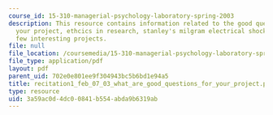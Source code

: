 ```yaml
---
course_id: 15-310-managerial-psychology-laboratory-spring-2003
description: This resource contains information related to the good questions for
  your project, ethcics in research, stanley's milgram electrical shocking, and a
  few interesting projects.
file: null
file_location: /coursemedia/15-310-managerial-psychology-laboratory-spring-2003/3a59ac0d4dc00841b554abda9b6319ab_recitation1_feb_07_03_what_are_good_questions_for_your_project.pdf
file_type: application/pdf
layout: pdf
parent_uid: 702e0e801ee9f304943bc5b6bd1e94a5
title: recitation1_feb_07_03_what_are_good_questions_for_your_project.pdf
type: resource
uid: 3a59ac0d-4dc0-0841-b554-abda9b6319ab
---
```

